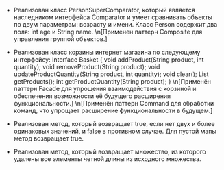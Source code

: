 - Реализован класс PersonSuperComparator, который является наследником интерфейса Comparator и умеет сравнивать объекты по двум параметрам: возрасту и имени. Класс Person содержит два поля: int age и String name.
\n[Применен паттерн Composite для управления группой объектов.]

- Реализован класс корзины интернет магазина по следующему интерфейсу:
Interface Basket {
  void addProduct(String product, int quantity);
  void removeProduct(String product);
  void updateProductQuantity(String product, int quantity);
  void clear();
  List<String> getProducts();
  int getProductQuantity(String product);
}
\n[Применён паттерн Facade для упрощения взаимодействия с корзиной и обеспечения возможности её будущего расширения функциональности.]
\n[Применён паттерн Command для обработки команд, что упрощает расширение функциональности в будущем.]
  
- Реализован метод, который возвращает true, если нет двух и более одинаковых значений, и false в противном случае. Для пустой мапы метод возвращает true.
  
- Реализован метод, который возвращает множество, из которого удалены все элементы четной длины из исходного множества.
